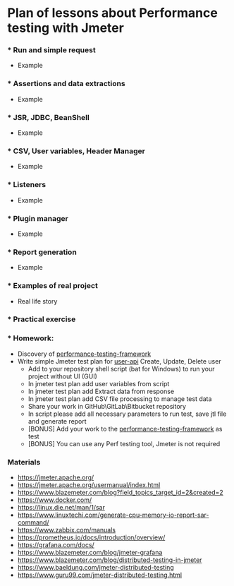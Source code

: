 # Plan of lessons about Performance testing with Jmeter

### * Run and simple request
*  Example
### * Assertions and data extractions
*  Example
### * JSR, JDBC, BeanShell
*  Example
### * CSV, User variables, Header Manager
*  Example
### * Listeners
*  Example
### * Plugin manager
*  Example
### * Report generation
*  Example
### * Examples of real project
* Real life story
### * Practical exercise

### * Homework:
* Discovery of [performance-testing-framework](https://github.com/serputko/performance-testing-framework)
* Write simple Jmeter test plan for [user-api](https://petstore.swagger.io) Create, Update, Delete user
    * Add to your repository shell script (bat for Windows) to run your project without UI (GUI)
    * In jmeter test plan add user variables from script
    * In jmeter test plan add Extract data from response
    * In jmeter test plan add CSV file processing to manage test data
    * Share your work in GitHub\GitLab\Bitbucket repository
    * In script please add all necessary parameters to run test, save jtl file and generate report
    * [BONUS] Add your work to the [performance-testing-framework](https://github.com/serputko/performance-testing-framework) as test
    * [BONUS] You can use any Perf testing tool, Jmeter is not required

### Materials
* https://jmeter.apache.org/
* https://jmeter.apache.org/usermanual/index.html
* https://www.blazemeter.com/blog?field_topics_target_id=2&created=2
* https://www.docker.com/
* https://linux.die.net/man/1/sar
* https://www.linuxtechi.com/generate-cpu-memory-io-report-sar-command/
* https://www.zabbix.com/manuals
* https://prometheus.io/docs/introduction/overview/
* https://grafana.com/docs/
* https://www.blazemeter.com/blog/jmeter-grafana
* https://www.blazemeter.com/blog/distributed-testing-in-jmeter
* https://www.baeldung.com/jmeter-distributed-testing
* https://www.guru99.com/jmeter-distributed-testing.html